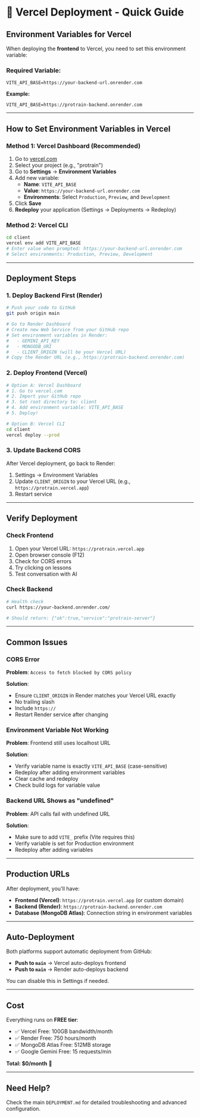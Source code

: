 # 🚀 Vercel Deployment - Quick Guide

## Environment Variables for Vercel

When deploying the **frontend** to Vercel, you need to set this environment variable:

### Required Variable:

```
VITE_API_BASE=https://your-backend-url.onrender.com
```

**Example:**
```
VITE_API_BASE=https://protrain-backend.onrender.com
```

---

## How to Set Environment Variables in Vercel

### Method 1: Vercel Dashboard (Recommended)

1. Go to [vercel.com](https://vercel.com/dashboard)
2. Select your project (e.g., "protrain")
3. Go to **Settings** → **Environment Variables**
4. Add new variable:
   - **Name**: `VITE_API_BASE`
   - **Value**: `https://your-backend-url.onrender.com`
   - **Environments**: Select `Production`, `Preview`, and `Development`
5. Click **Save**
6. **Redeploy** your application (Settings → Deployments → Redeploy)

### Method 2: Vercel CLI

```bash
cd client
vercel env add VITE_API_BASE
# Enter value when prompted: https://your-backend-url.onrender.com
# Select environments: Production, Preview, Development
```

---

## Deployment Steps

### 1. Deploy Backend First (Render)
```bash
# Push your code to GitHub
git push origin main

# Go to Render Dashboard
# Create new Web Service from your GitHub repo
# Set environment variables in Render:
#   - GEMINI_API_KEY
#   - MONGODB_URI
#   - CLIENT_ORIGIN (will be your Vercel URL)
# Copy the Render URL (e.g., https://protrain-backend.onrender.com)
```

### 2. Deploy Frontend (Vercel)
```bash
# Option A: Vercel Dashboard
# 1. Go to vercel.com
# 2. Import your GitHub repo
# 3. Set root directory to: client
# 4. Add environment variable: VITE_API_BASE
# 5. Deploy!

# Option B: Vercel CLI
cd client
vercel deploy --prod
```

### 3. Update Backend CORS
After Vercel deployment, go back to Render:
1. Settings → Environment Variables
2. Update `CLIENT_ORIGIN` to your Vercel URL (e.g., `https://protrain.vercel.app`)
3. Restart service

---

## Verify Deployment

### Check Frontend
1. Open your Vercel URL: `https://protrain.vercel.app`
2. Open browser console (F12)
3. Check for CORS errors
4. Try clicking on lessons
5. Test conversation with AI

### Check Backend
```bash
# Health check
curl https://your-backend.onrender.com/

# Should return: {"ok":true,"service":"protrain-server"}
```

---

## Common Issues

### CORS Error
**Problem**: `Access to fetch blocked by CORS policy`

**Solution**:
- Ensure `CLIENT_ORIGIN` in Render matches your Vercel URL exactly
- No trailing slash
- Include `https://`
- Restart Render service after changing

### Environment Variable Not Working
**Problem**: Frontend still uses localhost URL

**Solution**:
- Verify variable name is exactly `VITE_API_BASE` (case-sensitive)
- Redeploy after adding environment variables
- Clear cache and redeploy
- Check build logs for variable value

### Backend URL Shows as "undefined"
**Problem**: API calls fail with undefined URL

**Solution**:
- Make sure to add `VITE_` prefix (Vite requires this)
- Verify variable is set for Production environment
- Redeploy after adding variables

---

## Production URLs

After deployment, you'll have:

- **Frontend (Vercel)**: `https://protrain.vercel.app` (or custom domain)
- **Backend (Render)**: `https://protrain-backend.onrender.com`
- **Database (MongoDB Atlas)**: Connection string in environment variables

---

## Auto-Deployment

Both platforms support automatic deployment from GitHub:

- **Push to `main`** → Vercel auto-deploys frontend
- **Push to `main`** → Render auto-deploys backend

You can disable this in Settings if needed.

---

## Cost

Everything runs on **FREE tier**:
- ✅ Vercel Free: 100GB bandwidth/month
- ✅ Render Free: 750 hours/month
- ✅ MongoDB Atlas Free: 512MB storage
- ✅ Google Gemini Free: 15 requests/min

**Total: $0/month** 🎉

---

## Need Help?

Check the main `DEPLOYMENT.md` for detailed troubleshooting and advanced configuration.
